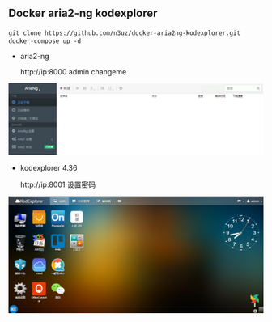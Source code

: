 ## Docker aria2-ng kodexplorer

```
git clone https://github.com/n3uz/docker-aria2ng-kodexplorer.git
docker-compose up -d
```

- aria2-ng

  http://ip:8000 admin changeme

![ariang](ariang.png)

- kodexplorer 4.36

  http://ip:8001 设置密码

![kodexplorer](kodexplorer.png)
